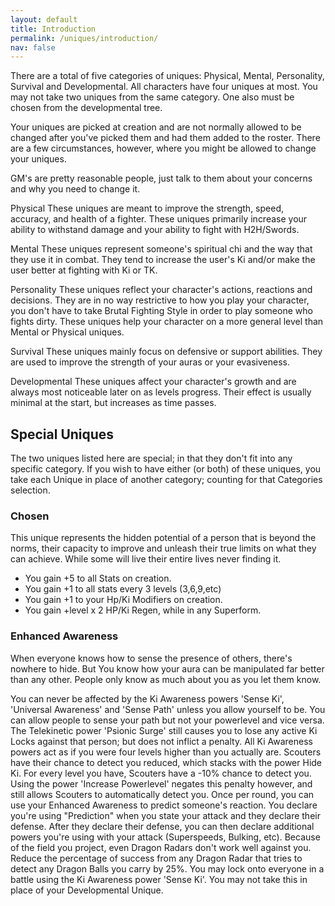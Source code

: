 ```yaml
---
layout: default
title: Introduction
permalink: /uniques/introduction/
nav: false
---
```


There are a total of five categories of uniques: Physical, Mental, Personality, Survival and Developmental. All characters have four uniques at most. You may not take two uniques from the same category. One also must be chosen from the developmental tree.

Your uniques are picked at creation and are not normally allowed to be changed after you've picked them and had them added to the roster. There are a few circumstances, however, where you might be allowed to change your uniques.

GM's are pretty reasonable people, just talk to them about your concerns and why you need to change it.

Physical
These uniques are meant to improve the strength, speed, accuracy, and health of a fighter. These uniques primarily increase your ability to withstand damage and your ability to fight with H2H/Swords.

Mental
These uniques represent someone's spiritual chi and the way that they use it in combat. They tend to increase the user's Ki and/or make the user better at fighting with Ki or TK.

Personality
These uniques reflect your character's actions, reactions and decisions. They are in no way restrictive to how you play your character, you don't have to take Brutal Fighting Style in order to play someone who fights dirty. These uniques help your character on a more general level than Mental or Physical uniques.

Survival
These uniques mainly focus on defensive or support abilities. They are used to improve the strength of your auras or your evasiveness.

Developmental
These uniques affect your character's growth and are always most noticeable later on as levels progress. Their effect is usually minimal at the start, but increases as time passes.

## Special Uniques

The two uniques listed here are special; in that they don't fit into any specific category. If you wish to have either (or both) of these uniques, you take each Unique in place of another category; counting for that Categories selection.

### Chosen

This unique represents the hidden potential of a person that is beyond the norms, their capacity to improve and unleash their true limits on what they can achieve. While some will live their entire lives never finding it.

- You gain +5 to all Stats on creation.
- You gain +1 to all stats every 3 levels (3,6,9,etc)
- You gain +1 to your Hp/Ki Modifiers on creation.
- You gain +level x 2 HP/Ki Regen, while in any Superform.

### Enhanced Awareness

When everyone knows how to sense the presence of others, there's nowhere to hide. But You know how your aura can be manipulated far better than any other. People only know as much about you as you let them know.

You can never be affected by the Ki Awareness powers 'Sense Ki', 'Universal Awareness' and 'Sense Path' unless you allow yourself to be.
You can allow people to sense your path but not your powerlevel and vice versa.
The Telekinetic power 'Psionic Surge' still causes you to lose any active Ki Locks against that person; but does not inflict a penalty.
All Ki Awareness powers act as if you were four levels higher than you actually are.
Scouters have their chance to detect you reduced, which stacks with the power Hide Ki. For every level you have, Scouters have a -10% chance to detect you. Using the power 'Increase Powerlevel' negates this penalty however, and still allows Scouters to automatically detect you.
Once per round, you can use your Enhanced Awareness to predict someone's reaction. You declare you're using "Prediction" when you state your attack and they declare their defense. After they declare their defense, you can then declare additional powers you're using with your attack (Superspeeds, Bulking, etc).
Because of the field you project, even Dragon Radars don't work well against you. Reduce the percentage of success from any Dragon Radar that tries to detect any Dragon Balls you carry by 25%.
You may lock onto everyone in a battle using the Ki Awareness power 'Sense Ki'.
You may not take this in place of your Developmental Unique.
